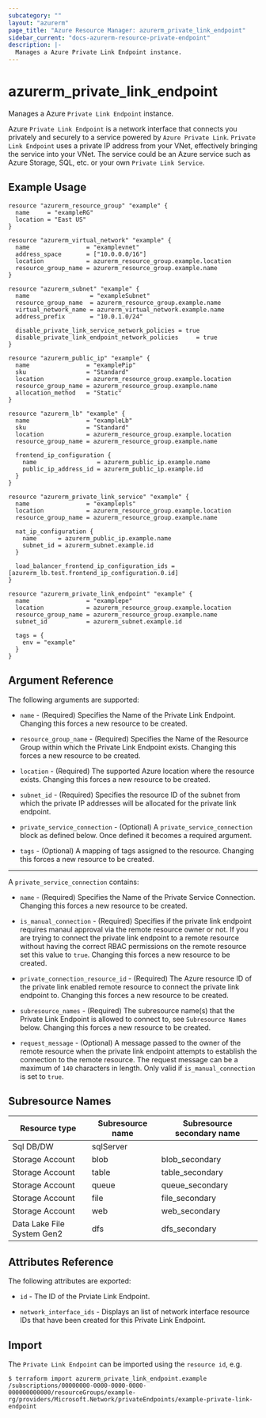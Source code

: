```yaml
---
subcategory: ""
layout: "azurerm"
page_title: "Azure Resource Manager: azurerm_private_link_endpoint"
sidebar_current: "docs-azurerm-resource-private-endpoint"
description: |-
  Manages a Azure Private Link Endpoint instance.
---
```


# azurerm_private_link_endpoint

Manages a Azure `Private Link Endpoint` instance.

Azure `Private Link Endpoint` is a network interface that connects you privately and securely to a service powered by `Azure Private Link`. `Private Link Endpoint` uses a private IP address from your VNet, effectively bringing the service into your VNet. The service could be an Azure service such as Azure Storage, SQL, etc. or your own `Private Link Service`.

## Example Usage

```hcl
resource "azurerm_resource_group" "example" {
  name     = "exampleRG"
  location = "East US"
}

resource "azurerm_virtual_network" "example" {
  name                = "examplevnet"
  address_space       = ["10.0.0.0/16"]
  location            = azurerm_resource_group.example.location
  resource_group_name = azurerm_resource_group.example.name
}

resource "azurerm_subnet" "example" {
  name                 = "exampleSubnet"
  resource_group_name  = azurerm_resource_group.example.name
  virtual_network_name = azurerm_virtual_network.example.name
  address_prefix       = "10.0.1.0/24"

  disable_private_link_service_network_policies = true
  disable_private_link_endpoint_network_policies     = true
}

resource "azurerm_public_ip" "example" {
  name                = "examplePip"
  sku                 = "Standard"
  location            = azurerm_resource_group.example.location
  resource_group_name = azurerm_resource_group.example.name
  allocation_method   = "Static"
}

resource "azurerm_lb" "example" {
  name                = "exampleLb"
  sku                 = "Standard"
  location            = azurerm_resource_group.example.location
  resource_group_name = azurerm_resource_group.example.name

  frontend_ip_configuration {
    name                 = azurerm_public_ip.example.name
    public_ip_address_id = azurerm_public_ip.example.id
  }
}

resource "azurerm_private_link_service" "example" {
  name                = "examplepls"
  location            = azurerm_resource_group.example.location
  resource_group_name = azurerm_resource_group.example.name

  nat_ip_configuration {
    name      = azurerm_public_ip.example.name
    subnet_id = azurerm_subnet.example.id
  }

  load_balancer_frontend_ip_configuration_ids = [azurerm_lb.test.frontend_ip_configuration.0.id]
}

resource "azurerm_private_link_endpoint" "example" {
  name                = "examplepe"
  location            = azurerm_resource_group.example.location
  resource_group_name = azurerm_resource_group.example.name
  subnet_id           = azurerm_subnet.example.id

  tags = {
    env = "example"
  }
}

```

## Argument Reference

The following arguments are supported:

* `name` - (Required) Specifies the Name of the Private Link Endpoint. Changing this forces a new resource to be created.

* `resource_group_name` - (Required) Specifies the Name of the Resource Group within which the Private Link Endpoint exists. Changing this forces a new resource to be created.

* `location` - (Required) The supported Azure location where the resource exists. Changing this forces a new resource to be created.

* `subnet_id` - (Required) Specifies the resource ID of the subnet from which the private IP addresses will be allocated for the private link endpoint.

* `private_service_connection` - (Optional) A `private_service_connection` block as defined below. Once defined it becomes a required argument.

* `tags` - (Optional) A mapping of tags assigned to the resource. Changing this forces a new resource to be created.

---

A `private_service_connection` contains:

* `name` - (Required) Specifies the Name of the Private Service Connection. Changing this forces a new resource to be created.

* `is_manual_connection` - (Required) Specifies if the private link endpoint requires manaul approval via the remote resource owner or not. If you are trying to connect the private link endpoint to a remote resource without having the correct RBAC permissions on the remote resource set this value to `true`. Changing this forces a new resource to be created.

* `private_connection_resource_id` - (Required) The Azure resource ID of the private link enabled remote resource to connect the private link endpoint to. Changing this forces a new resource to be created.

* `subresource_names` - (Required) The subresource name(s) that the Private Link Endpoint is allowed to connect to, see `Subresource Names` below. Changing this forces a new resource to be created.

* `request_message` - (Optional) A message passed to the owner of the remote resource when the private link endpoint attempts to establish the connection to the remote resource. The request message can be a maximum of `140` characters in length. Only valid if `is_manual_connection` is set to `true`.

## Subresource Names

Resource type | Subresource name | Subresource secondary name
-- | -- | --
Sql DB/DW | sqlServer | 
Storage Account  | blob | blob_secondary
Storage Account  | table | table_secondary
Storage Account  | queue | queue_secondary
Storage Account  | file | file_secondary
Storage Account  | web | web_secondary
Data Lake File System Gen2 | dfs | dfs_secondary

## Attributes Reference

The following attributes are exported:

* `id` - The ID of the Prviate Link Endpoint.

* `network_interface_ids` - Displays an list of network interface resource IDs that have been created for this Private Link Endpoint.

## Import

The `Private Link Endpoint` can be imported using the `resource id`, e.g.

```shell
$ terraform import azurerm_private_link_endpoint.example /subscriptions/00000000-0000-0000-0000-000000000000/resourceGroups/example-rg/providers/Microsoft.Network/privateEndpoints/example-private-link-endpoint
```
